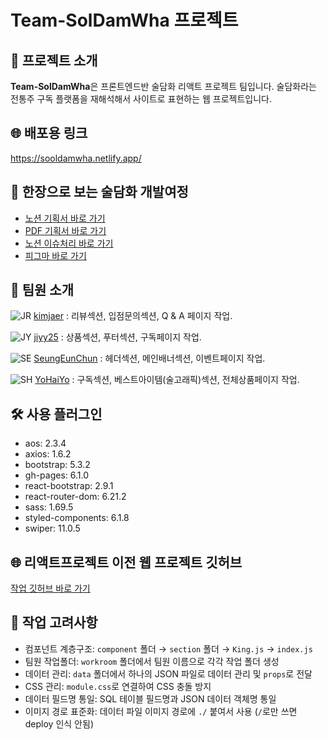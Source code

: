 # Team-SolDamWha 프로젝트

## 🚀 프로젝트 소개

**Team-SolDamWha**은 프론트엔드반 술담화 리액트 프로젝트 팀입니다. 술담화라는 전통주 구독 플랫폼을 재해석해서 사이트로 표현하는 웹 프로젝트입니다.

## 🌐 배포용 링크

https://sooldamwha.netlify.app/

## 📖 한장으로 보는 술담화 개발여정

- [노션 기획서 바로 가기](https://www.notion.so/9299e0485c414f87bd02d8b202c4364d)
- [PDF 기획서 바로 가기](https://file.notion.so/f/f/3eeb5bea-be87-40e2-ad02-1d1272cec098/43285ffa-7bc6-43e5-82b6-225d13200b9b/sooldamhwa.pdf?id=aaaa2767-bb4c-41f7-8b93-dfc352298f7e&table=block&spaceId=3eeb5bea-be87-40e2-ad02-1d1272cec098&expirationTimestamp=1710230400000&signature=6_Q_Kx6YnYOYzX6xZ-F4QnhjSoblKj9BzguMmcz5Y-g&downloadName=sooldamhwa.pdf)
- [노션 이슈처리 바로 가기](https://www.notion.so/f8bc636e180443bf8b1b7c9c67038ff5)
- [피그마 바로 가기](https://www.figma.com/file/KUL9il7XOPOrt2ce4OYvXT/%EC%88%A0%EB%8B%B4%ED%99%94-%ED%94%BC%EA%B7%B8%EB%A7%88-%EB%B0%B0%ED%8F%AC%EC%9A%A9?type=design&node-id=1-1068&mode=design&t=OPx03nzqhn2vOAdr-0)

## 🌟 팀원 소개

![JR](https://github.com/YoHaiYo/React-SoolDamWha.github.io/assets/124754510/310410e2-7210-49ca-a8aa-b8f8d8c55beb) [kimjaer](https://github.com/kimjaer)
 : 리뷰섹션, 입점문의섹션, Q & A 페이지 작업.

 ![JY](https://github.com/YoHaiYo/React-SoolDamWha.github.io/assets/124754510/c7a2e01a-9974-4c3f-9101-422323fc1291) [jiyy25](https://github.com/jiyy25) 
 : 상품섹션, 푸터섹션, 구독페이지 작업.
 
 ![SE](https://github.com/YoHaiYo/React-SoolDamWha.github.io/assets/124754510/b4ee5657-ad51-47f9-94c1-13e2a8ed012b) [SeungEunChun](https://github.com/SeungEunChun)
 : 헤더섹션, 메인배너섹션, 이벤트페이지 작업.
  
![SH](https://github.com/YoHaiYo/React-SoolDamWha.github.io/assets/124754510/4bf043ac-9ad9-4bce-b8ef-76d6b928f45d) [YoHaiYo](https://github.com/YoHaiYo)
 : 구독섹션, 베스트아이템(술고래픽)섹션, 전체상품페이지 작업.

## 🛠️ 사용 플러그인

- aos: 2.3.4
- axios: 1.6.2
- bootstrap: 5.3.2
- gh-pages: 6.1.0
- react-bootstrap: 2.9.1
- react-router-dom: 6.21.2
- sass: 1.69.5
- styled-components: 6.1.8
- swiper: 11.0.5

## 🌐 리액트프로젝트 이전 웹 프로젝트 깃허브

[작업 깃허브 바로 가기](https://github.com/YoHaiYo/Team-SoolDamWha)

## 🤔 작업 고려사항

- 컴포넌트 계층구조: `component` 폴더 → `section` 폴더 → `King.js` → `index.js`
- 팀원 작업폴더: `workroom` 폴더에서 팀원 이름으로 각각 작업 폴더 생성
- 데이터 관리: `data` 폴더에서 하나의 JSON 파일로 데이터 관리 및 `props`로 전달
- CSS 관리: `module.css`로 연결하여 CSS 충돌 방지
- 데이터 필드명 통일: SQL 테이블 필드명과 JSON 데이터 객체명 통일
- 이미지 경로 표준화: 데이터 파일 이미지 경로에 `./` 붙여서 사용 (`/`로만 쓰면 deploy 인식 안됨)
